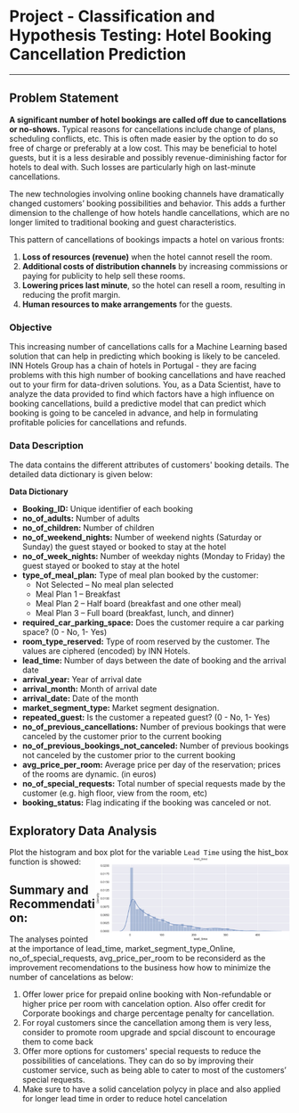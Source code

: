 # **Project - Classification and Hypothesis Testing: Hotel Booking Cancellation Prediction**

---------------
## **Problem Statement**

**A significant number of hotel bookings are called off due to cancellations or no-shows.** Typical reasons for cancellations include change of plans, scheduling conflicts, etc. This is often made easier by the option to do so free of charge or preferably at a low cost. This may be beneficial to hotel guests, but it is a less desirable and possibly revenue-diminishing factor for hotels to deal with. Such losses are particularly high on last-minute cancellations.

The new technologies involving online booking channels have dramatically changed customers’ booking possibilities and behavior. This adds a further dimension to the challenge of how hotels handle cancellations, which are no longer limited to traditional booking and guest characteristics.

This pattern of cancellations of bookings impacts a hotel on various fronts:
1. **Loss of resources (revenue)** when the hotel cannot resell the room.
2. **Additional costs of distribution channels** by increasing commissions or paying for publicity to help sell these rooms.
3. **Lowering prices last minute**, so the hotel can resell a room, resulting in reducing the profit margin.
4. **Human resources to make arrangements** for the guests.

### **Objective**

This increasing number of cancellations calls for a Machine Learning based solution that can help in predicting which booking is likely to be canceled. INN Hotels Group has a chain of hotels in Portugal - they are facing problems with this high number of booking cancellations and have reached out to your firm for data-driven solutions. You, as a Data Scientist, have to analyze the data provided to find which factors have a high influence on booking cancellations, build a predictive model that can predict which booking is going to be canceled in advance, and help in formulating profitable policies for cancellations and refunds.


### **Data Description**

The data contains the different attributes of customers' booking details. The detailed data dictionary is given below:


**Data Dictionary**

* **Booking_ID:** Unique identifier of each booking
* **no_of_adults:** Number of adults
* **no_of_children:** Number of children
* **no_of_weekend_nights:** Number of weekend nights (Saturday or Sunday) the guest stayed or booked to stay at the hotel
* **no_of_week_nights:** Number of weekday nights (Monday to Friday) the guest stayed or booked to stay at the hotel
* **type_of_meal_plan:** Type of meal plan booked by the customer:
    * Not Selected – No meal plan selected
    * Meal Plan 1 – Breakfast
    * Meal Plan 2 – Half board (breakfast and one other meal)
    * Meal Plan 3 – Full board (breakfast, lunch, and dinner)
* **required_car_parking_space:** Does the customer require a car parking space? (0 - No, 1- Yes)
* **room_type_reserved:** Type of room reserved by the customer. The values are ciphered (encoded) by INN Hotels.
* **lead_time:** Number of days between the date of booking and the arrival date
* **arrival_year:** Year of arrival date
* **arrival_month:** Month of arrival date
* **arrival_date:** Date of the month
* **market_segment_type:** Market segment designation.
* **repeated_guest:** Is the customer a repeated guest? (0 - No, 1- Yes)
* **no_of_previous_cancellations:** Number of previous bookings that were canceled by the customer prior to the current booking
* **no_of_previous_bookings_not_canceled:** Number of previous bookings not canceled by the customer prior to the current booking
* **avg_price_per_room:** Average price per day of the reservation; prices of the rooms are dynamic. (in euros)
* **no_of_special_requests:** Total number of special requests made by the customer (e.g. high floor, view from the room, etc)
* **booking_status:** Flag indicating if the booking was canceled or not.

## **Exploratory Data Analysis**

Plot the histogram and box plot for the variable `Lead Time` using the hist_box function is showed:
<img align="right" width="350" src="img/Lead_Time.jpg">

## **Summary and Recommendation:**
The analyses pointed at the importance of lead_time, market_segment_type_Online, no_of_special_requests, avg_price_per_room to be reconsiderd as the improvement recomendations to the business how how to minimize the number of cancelations as below:

1. Offer lower price for prepaid online booking with Non-refundable or higher price per room with cancelation option. Also offer credit for Corporate bookings and charge percentage penalty for cancellation. 
2. For royal customers since the cancellation among them is very less, consider to promote room upgrade and spcial discount to encourage them to come back
3. Offer more options for customers' special requests to reduce the possibilities of cancelations. They can do so by improving their customer service, such as being able to cater to most of the customers’ special requests.
4. Make sure to have a solid cancelation polycy in place and also applied for longer lead time in order to reduce hotel cancelation

